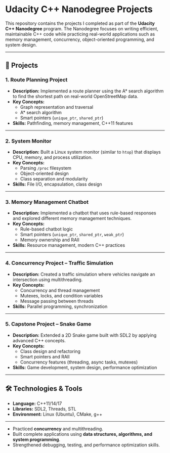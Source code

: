 # Udacity C++ Nanodegree Projects  

This repository contains the projects I completed as part of the **Udacity C++ Nanodegree** program. The Nanodegree focuses on writing efficient, maintainable C++ code while practicing real-world applications such as memory management, concurrency, object-oriented programming, and system design.  

---

## 📂 Projects  

### 1. Route Planning Project  
- **Description:** Implemented a route planner using the A* search algorithm to find the shortest path on real-world OpenStreetMap data.  
- **Key Concepts:**  
  - Graph representation and traversal  
  - A* search algorithm  
  - Smart pointers (`unique_ptr`, `shared_ptr`)  
- **Skills:** Pathfinding, memory management, C++11 features  

---

### 2. System Monitor  
- **Description:** Built a Linux system monitor (similar to `htop`) that displays CPU, memory, and process utilization.  
- **Key Concepts:**  
  - Parsing `/proc` filesystem  
  - Object-oriented design  
  - Class separation and modularity  
- **Skills:** File I/O, encapsulation, class design  

---

### 3. Memory Management Chatbot  
- **Description:** Implemented a chatbot that uses rule-based responses and explored different memory management techniques.  
- **Key Concepts:**  
  - Rule-based chatbot logic  
  - Smart pointers (`unique_ptr`, `shared_ptr`, `weak_ptr`)  
  - Memory ownership and RAII  
- **Skills:** Resource management, modern C++ practices  

---

### 4. Concurrency Project – Traffic Simulation  
- **Description:** Created a traffic simulation where vehicles navigate an intersection using multithreading.  
- **Key Concepts:**  
  - Concurrency and thread management  
  - Mutexes, locks, and condition variables  
  - Message passing between threads  
- **Skills:** Parallel programming, synchronization  

---

### 5. Capstone Project – Snake Game  
- **Description:** Extended a 2D Snake game built with SDL2 by applying advanced C++ concepts.  
- **Key Concepts:**  
  - Class design and refactoring  
  - Smart pointers and RAII  
  - Concurrency features (threading, async tasks, mutexes)  
- **Skills:** Game development, system design, performance optimization  

---

## 🛠️ Technologies & Tools  
- **Language:** C++11/14/17  
- **Libraries:** SDL2, Threads, STL  
- **Environment:** Linux (Ubuntu), CMake, g++  

--- 
- Practiced **concurrency** and multithreading.  
- Built complete applications using **data structures, algorithms, and system programming**.  
- Strengthened debugging, testing, and performance optimization skills.  
